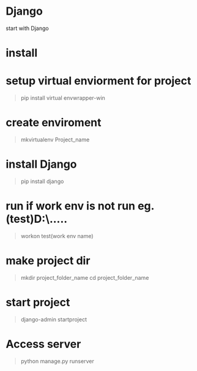 # Django
start with Django 
# install 
# setup virtual enviorment for project
> pip install virtual envwrapper-win
# create enviroment
> mkvirtualenv Project_name
# install Django
> pip install django
# run if work env is not run eg.(test)D:\\.....
> workon test(work env name)
# make project dir
> mkdir project_folder_name
> cd project_folder_name
# start project
> django-admin startproject
# Access server
> python manage.py runserver

